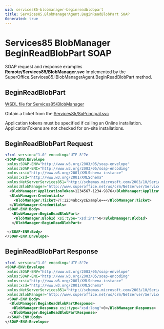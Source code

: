 ```yaml
---
uid: services85-blobmanager-beginreadblobpart
title: Services85.BlobManagerAgent.BeginReadBlobPart SOAP
Generated: true
---
```


# Services85 BlobManager BeginReadBlobPart SOAP

SOAP request and response examples **Remote/Services85/BlobManager.svc**
Implemented by the <see cref="M:SuperOffice.Services85.IBlobManagerAgent.BeginReadBlobPart">SuperOffice.Services85.IBlobManagerAgent.BeginReadBlobPart</see> method.

## BeginReadBlobPart





[WSDL file for Services85/BlobManager](../Services85-BlobManager.md)

Obtain a ticket from the [Services85/SoPrincipal.svc](../SoPrincipal/index.md)

Application tokens must be specified if calling an Online installation. ApplicationTokens are not checked for on-site installations.

## BeginReadBlobPart Request

```xml
<?xml version="1.0" encoding="UTF-8"?>
<SOAP-ENV:Envelope
 xmlns:SOAP-ENV="http://www.w3.org/2003/05/soap-envelope"
 xmlns:SOAP-ENC="http://www.w3.org/2003/05/soap-encoding"
 xmlns:xsi="http://www.w3.org/2001/XMLSchema-instance"
 xmlns:xsd="http://www.w3.org/2001/XMLSchema"
 xmlns:NetServerServices851="http://schemas.microsoft.com/2003/10/Serialization/"
 xmlns:BlobManager="http://www.superoffice.net/ws/crm/NetServer/Services85">
  <BlobManager:ApplicationToken>1234567-1234-9876</BlobManager:ApplicationToken>
  <BlobManager:Credentials>
    <BlobManager:Ticket>7T:1234abcxyzExample==</BlobManager:Ticket>
  </BlobManager:Credentials>
 <SOAP-ENV:Body>
   <BlobManager:BeginReadBlobPart>
    <BlobManager:BlobId xsi:type="xsd:int">0</BlobManager:BlobId>
   </BlobManager:BeginReadBlobPart>

 </SOAP-ENV:Body>
</SOAP-ENV:Envelope>

```


## BeginReadBlobPart Response

```xml
<?xml version="1.0" encoding="UTF-8"?>
<SOAP-ENV:Envelope
 xmlns:SOAP-ENV="http://www.w3.org/2003/05/soap-envelope"
 xmlns:SOAP-ENC="http://www.w3.org/2003/05/soap-encoding"
 xmlns:xsi="http://www.w3.org/2001/XMLSchema-instance"
 xmlns:xsd="http://www.w3.org/2001/XMLSchema"
 xmlns:NetServerServices851="http://schemas.microsoft.com/2003/10/Serialization/"
 xmlns:BlobManager="http://www.superoffice.net/ws/crm/NetServer/Services85">
 <SOAP-ENV:Body>
  <BlobManager:BeginReadBlobPartResponse>
   <BlobManager:Response xsi:type="xsd:long">0</BlobManager:Response>
  </BlobManager:BeginReadBlobPartResponse>
 </SOAP-ENV:Body>
</SOAP-ENV:Envelope>

```

